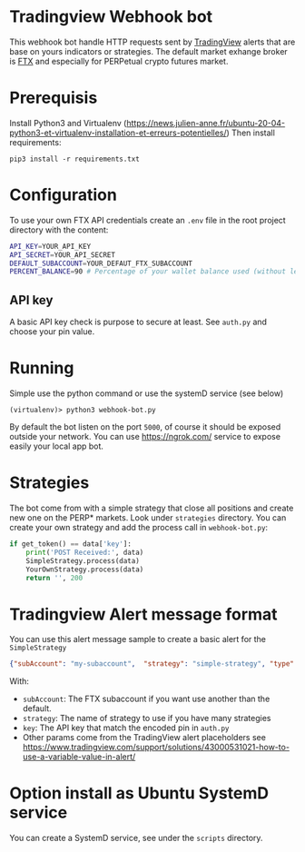 # Tradingview Webhook bot

This webhook bot handle HTTP requests sent by [TradingView](https://tradingview.com/) alerts that are base on yours indicators or strategies.
The default market exhange broker is [FTX](https://ftx.com/) and especially for PERPetual crypto futures market.

# Prerequisis

Install Python3 and Virtualenv (https://news.julien-anne.fr/ubuntu-20-04-python3-et-virtualenv-installation-et-erreurs-potentielles/)
Then install requirements:

```
pip3 install -r requirements.txt
```

# Configuration

To use your own FTX API credentials create an `.env` file in the root project directory with the content:

```bash
API_KEY=YOUR_API_KEY
API_SECRET=YOUR_API_SECRET
DEFAULT_SUBACCOUNT=YOUR_DEFAUT_FTX_SUBACCOUNT
PERCENT_BALANCE=90 # Percentage of your wallet balance used (without leverage) to open order
```

## API key

A basic API key check is purpose to secure at least.
See `auth.py` and choose your pin value.

# Running

Simple use the python command or use the systemD service (see below)

```
(virtualenv)> python3 webhook-bot.py 
```

By default the bot listen on the port `5000`, of course it should be exposed outside your network.
You can use https://ngrok.com/ service to expose easily your local app bot.

# Strategies

The bot come from with a simple strategy that close all positions and create new one on the PERP* markets.
Look under `strategies` directory.
You can create your own strategy and add the process call in `webhook-bot.py`:

```python
if get_token() == data['key']:
    print('POST Received:', data)
    SimpleStrategy.process(data)
    YourOwnStrategy.process(data)
    return '', 200
```

# Tradingview Alert message format

You can use this alert message sample to create a basic alert for the `SimpleStrategy`

```json
{"subAccount": "my-subaccount",  "strategy": "simple-strategy", "type": "market", "side": "{{strategy.order.action}}" , "amount": "10", "symbol": "{{ticker}}" , "price": "{{strategy.order.price}}" , "orderId": "{{strategy.order.id}}", "contracts": "{{strategy.order.contracts}}", "positions.size": "{{strategy.position_size}}", "comment": {}, "key": "yourkey"}
```

With:

* `subAccount`: The FTX subaccount if you want use another than the default.
* `strategy`: The name of strategy to use if you have many strategies
* `key`: The API key that match the encoded pin in `auth.py`
* Other params come from the TradingView alert placeholders see https://www.tradingview.com/support/solutions/43000531021-how-to-use-a-variable-value-in-alert/

# Option install as Ubuntu SystemD service

You can create a SystemD service, see under the `scripts` directory.
